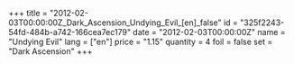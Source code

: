 +++
title = "2012-02-03T00:00:00Z_Dark_Ascension_Undying_Evil_[en]_false"
id = "325f2243-54fd-484b-a742-166cea7ec179"
date = "2012-02-03T00:00:00Z"
name = "Undying Evil"
lang = ["en"]
price = "1.15"
quantity = 4
foil = false
set = "Dark Ascension"
+++
